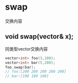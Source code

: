 # swap
交换内容


## void swap(vector& x);
同类型vector交换内容
```cpp
vector<int> foo(3,100);
vector<int> bar(5,200);
foo.swap(bar);
// foo:[200 200 200 200 200]
// bar:[100 100 100]
```